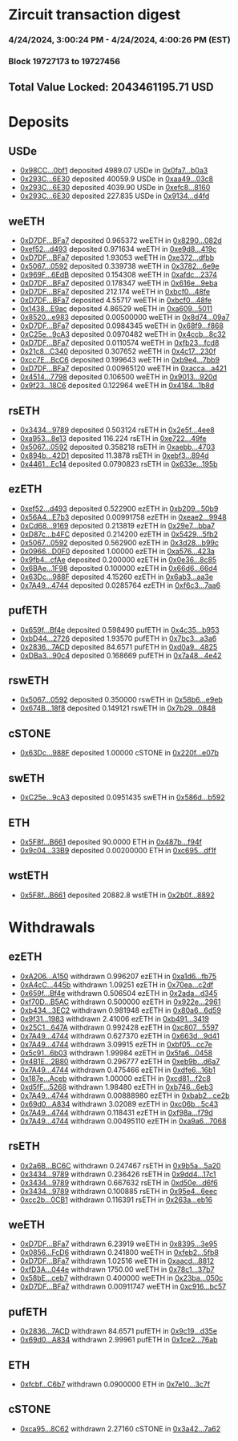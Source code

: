 # Zircuit transaction digest
### 4/24/2024, 3:00:24 PM - 4/24/2024, 4:00:26 PM (EST)
### Block 19727173 to 19727456

## Total Value Locked: 2043461195.71 USD

# Deposits
## USDe
- [0x98CC...0bf1](https://etherscan.io/address/0x98CC9fd8B9aF3Ed207d977400626D95E38200bf1) deposited 4989.07 USDe in [0x0fa7...b0a3](https://etherscan.io/tx/0x98CC9fd8B9aF3Ed207d977400626D95E38200bf1)
- [0x293C...6E30](https://etherscan.io/address/0x293C6937D8D82e05B01335F7B33FBA0c8e256E30) deposited 40059.9 USDe in [0xaa49...03c8](https://etherscan.io/tx/0x293C6937D8D82e05B01335F7B33FBA0c8e256E30)
- [0x293C...6E30](https://etherscan.io/address/0x293C6937D8D82e05B01335F7B33FBA0c8e256E30) deposited 4039.90 USDe in [0xefc8...8160](https://etherscan.io/tx/0x293C6937D8D82e05B01335F7B33FBA0c8e256E30)
- [0x293C...6E30](https://etherscan.io/address/0x293C6937D8D82e05B01335F7B33FBA0c8e256E30) deposited 227.835 USDe in [0x9134...d4fd](https://etherscan.io/tx/0x293C6937D8D82e05B01335F7B33FBA0c8e256E30)
## weETH
- [0xD7DF...BFa7](https://etherscan.io/address/0xD7DF7E085214743530afF339aFC420c7c720BFa7) deposited 0.965372 weETH in [0x8290...082d](https://etherscan.io/tx/0xD7DF7E085214743530afF339aFC420c7c720BFa7)
- [0xef52...d493](https://etherscan.io/address/0xef524c3b0E5f04784DD2E2aE03A2Cb73D586d493) deposited 0.971634 weETH in [0xe9d8...419c](https://etherscan.io/tx/0xef524c3b0E5f04784DD2E2aE03A2Cb73D586d493)
- [0xD7DF...BFa7](https://etherscan.io/address/0xD7DF7E085214743530afF339aFC420c7c720BFa7) deposited 1.93053 weETH in [0xe372...dfbb](https://etherscan.io/tx/0xD7DF7E085214743530afF339aFC420c7c720BFa7)
- [0x5067...0592](https://etherscan.io/address/0x50676F294833dc380157eE471A5b755b5D560592) deposited 0.339738 weETH in [0x3782...6e9e](https://etherscan.io/tx/0x50676F294833dc380157eE471A5b755b5D560592)
- [0x969F...6EdB](https://etherscan.io/address/0x969F957B825b689549feB3517A8cB67e9cD86EdB) deposited 0.154308 weETH in [0xafdc...2374](https://etherscan.io/tx/0x969F957B825b689549feB3517A8cB67e9cD86EdB)
- [0xD7DF...BFa7](https://etherscan.io/address/0xD7DF7E085214743530afF339aFC420c7c720BFa7) deposited 0.178347 weETH in [0x616e...9eba](https://etherscan.io/tx/0xD7DF7E085214743530afF339aFC420c7c720BFa7)
- [0xD7DF...BFa7](https://etherscan.io/address/0xD7DF7E085214743530afF339aFC420c7c720BFa7) deposited 212.174 weETH in [0xbcf0...48fe](https://etherscan.io/tx/0xD7DF7E085214743530afF339aFC420c7c720BFa7)
- [0xD7DF...BFa7](https://etherscan.io/address/0xD7DF7E085214743530afF339aFC420c7c720BFa7) deposited 4.55717 weETH in [0xbcf0...48fe](https://etherscan.io/tx/0xD7DF7E085214743530afF339aFC420c7c720BFa7)
- [0x1438...E9ac](https://etherscan.io/address/0x143869B4F47E67e4Cc87cC4574f19E3087d3E9ac) deposited 4.86529 weETH in [0xa609...5011](https://etherscan.io/tx/0x143869B4F47E67e4Cc87cC4574f19E3087d3E9ac)
- [0x8520...e983](https://etherscan.io/address/0x8520Feed7CdC4905b7B5C3986b19642A456ce983) deposited 0.00500000 weETH in [0x8d74...09a7](https://etherscan.io/tx/0x8520Feed7CdC4905b7B5C3986b19642A456ce983)
- [0xD7DF...BFa7](https://etherscan.io/address/0xD7DF7E085214743530afF339aFC420c7c720BFa7) deposited 0.0984345 weETH in [0x68f9...f868](https://etherscan.io/tx/0xD7DF7E085214743530afF339aFC420c7c720BFa7)
- [0xC25e...9cA3](https://etherscan.io/address/0xC25e3406458D6bA380311520122430B9C4919cA3) deposited 0.0970482 weETH in [0x4ccb...8c32](https://etherscan.io/tx/0xC25e3406458D6bA380311520122430B9C4919cA3)
- [0xD7DF...BFa7](https://etherscan.io/address/0xD7DF7E085214743530afF339aFC420c7c720BFa7) deposited 0.0110574 weETH in [0xfb23...fcd8](https://etherscan.io/tx/0xD7DF7E085214743530afF339aFC420c7c720BFa7)
- [0x21c8...C340](https://etherscan.io/address/0x21c8AE591e5d50659939967B7340178E2d81C340) deposited 0.307652 weETH in [0x4c17...230f](https://etherscan.io/tx/0x21c8AE591e5d50659939967B7340178E2d81C340)
- [0xcc7E...BcC6](https://etherscan.io/address/0xcc7E0eBeC35C695C6B8ef8b7337745CC9b43BcC6) deposited 0.199643 weETH in [0xb9e4...7bb9](https://etherscan.io/tx/0xcc7E0eBeC35C695C6B8ef8b7337745CC9b43BcC6)
- [0xD7DF...BFa7](https://etherscan.io/address/0xD7DF7E085214743530afF339aFC420c7c720BFa7) deposited 0.00965120 weETH in [0xacca...a421](https://etherscan.io/tx/0xD7DF7E085214743530afF339aFC420c7c720BFa7)
- [0x4514...7798](https://etherscan.io/address/0x451401613E6D48Ec1DA2f2aeF7E6B21248d27798) deposited 0.106500 weETH in [0x9013...920d](https://etherscan.io/tx/0x451401613E6D48Ec1DA2f2aeF7E6B21248d27798)
- [0x9f23...18C6](https://etherscan.io/address/0x9f23f4087817e80755EE4dCf0De3a01b322018C6) deposited 0.122964 weETH in [0x4184...1b8d](https://etherscan.io/tx/0x9f23f4087817e80755EE4dCf0De3a01b322018C6)
## rsETH
- [0x3434...9789](https://etherscan.io/address/0x34349c5569e7B846c3558961552D2202760A9789) deposited 0.503124 rsETH in [0x2e5f...4ee8](https://etherscan.io/tx/0x34349c5569e7B846c3558961552D2202760A9789)
- [0xa953...8e13](https://etherscan.io/address/0xa953199f569B65977b649c428dF7883CB2378e13) deposited 116.224 rsETH in [0xe722...49fe](https://etherscan.io/tx/0xa953199f569B65977b649c428dF7883CB2378e13)
- [0x5067...0592](https://etherscan.io/address/0x50676F294833dc380157eE471A5b755b5D560592) deposited 0.358218 rsETH in [0xaebb...4703](https://etherscan.io/tx/0x50676F294833dc380157eE471A5b755b5D560592)
- [0x894b...42D1](https://etherscan.io/address/0x894b87dfB9e79082d2D0Ac7c16cE40658afd42D1) deposited 11.3878 rsETH in [0xebf3...894d](https://etherscan.io/tx/0x894b87dfB9e79082d2D0Ac7c16cE40658afd42D1)
- [0x4461...Ec14](https://etherscan.io/address/0x4461e1d308e3b820C7E1F1D9e3a2cdA791B7Ec14) deposited 0.0790823 rsETH in [0x633e...195b](https://etherscan.io/tx/0x4461e1d308e3b820C7E1F1D9e3a2cdA791B7Ec14)
## ezETH
- [0xef52...d493](https://etherscan.io/address/0xef524c3b0E5f04784DD2E2aE03A2Cb73D586d493) deposited 0.522900 ezETH in [0xb209...50b9](https://etherscan.io/tx/0xef524c3b0E5f04784DD2E2aE03A2Cb73D586d493)
- [0x56A4...E7b3](https://etherscan.io/address/0x56A4F837374D890F630B6748CB275aA309e5E7b3) deposited 0.00991758 ezETH in [0xeae2...9948](https://etherscan.io/tx/0x56A4F837374D890F630B6748CB275aA309e5E7b3)
- [0xCd68...9169](https://etherscan.io/address/0xCd682A3d41E9C874DC202a38C2A558225C469169) deposited 0.213819 ezETH in [0x29e7...bba7](https://etherscan.io/tx/0xCd682A3d41E9C874DC202a38C2A558225C469169)
- [0xD87c...b4FC](https://etherscan.io/address/0xD87cdfc2095DdEd894eDbFfD6d76D5066e6bb4FC) deposited 0.214200 ezETH in [0x5429...5fb2](https://etherscan.io/tx/0xD87cdfc2095DdEd894eDbFfD6d76D5066e6bb4FC)
- [0x5067...0592](https://etherscan.io/address/0x50676F294833dc380157eE471A5b755b5D560592) deposited 0.562900 ezETH in [0x3d28...b99c](https://etherscan.io/tx/0x50676F294833dc380157eE471A5b755b5D560592)
- [0x0966...D0F0](https://etherscan.io/address/0x096641DDf9878857F215bDe2Ba1B92FFA4d7D0F0) deposited 1.00000 ezETH in [0xa576...423a](https://etherscan.io/tx/0x096641DDf9878857F215bDe2Ba1B92FFA4d7D0F0)
- [0x9fb4...cfAe](https://etherscan.io/address/0x9fb40D5b8b046104fF23ae13532f49B5d49DcfAe) deposited 0.200000 ezETH in [0x0e36...8c85](https://etherscan.io/tx/0x9fb40D5b8b046104fF23ae13532f49B5d49DcfAe)
- [0x6BAe...1F98](https://etherscan.io/address/0x6BAec7103959D1E91D22EE61C6aEA1Df4D4c1F98) deposited 0.100000 ezETH in [0x66d6...66d4](https://etherscan.io/tx/0x6BAec7103959D1E91D22EE61C6aEA1Df4D4c1F98)
- [0x63Dc...988F](https://etherscan.io/address/0x63Dc61753EB34457FBC60006dFD0F449Ce20988F) deposited 4.15260 ezETH in [0x6ab3...aa3e](https://etherscan.io/tx/0x63Dc61753EB34457FBC60006dFD0F449Ce20988F)
- [0x7A49...4744](https://etherscan.io/address/0x7A493Be5c2ce014cD049Bf178a1ac0Db1B434744) deposited 0.0285764 ezETH in [0xf6c3...7aa6](https://etherscan.io/tx/0x7A493Be5c2ce014cD049Bf178a1ac0Db1B434744)
## pufETH
- [0x659f...Bf4e](https://etherscan.io/address/0x659fBc0Fc53EA0368793585d1e2C76d6eF48Bf4e) deposited 0.598490 pufETH in [0x4c35...b953](https://etherscan.io/tx/0x659fBc0Fc53EA0368793585d1e2C76d6eF48Bf4e)
- [0xbD44...2726](https://etherscan.io/address/0xbD44923F0BaE4c06A4170A294C66f0aFdB232726) deposited 1.93570 pufETH in [0x7bc3...a3a6](https://etherscan.io/tx/0xbD44923F0BaE4c06A4170A294C66f0aFdB232726)
- [0x2836...7ACD](https://etherscan.io/address/0x28363bBCAcE22b1aaF0150cf4ee804450d3e7ACD) deposited 84.6571 pufETH in [0xd0a9...4825](https://etherscan.io/tx/0x28363bBCAcE22b1aaF0150cf4ee804450d3e7ACD)
- [0xDBa3...90c4](https://etherscan.io/address/0xDBa38112fc205B384Ab063E4eDCC73Eff03a90c4) deposited 0.168669 pufETH in [0x7a48...4e42](https://etherscan.io/tx/0xDBa38112fc205B384Ab063E4eDCC73Eff03a90c4)
## rswETH
- [0x5067...0592](https://etherscan.io/address/0x50676F294833dc380157eE471A5b755b5D560592) deposited 0.350000 rswETH in [0x58b6...e9eb](https://etherscan.io/tx/0x50676F294833dc380157eE471A5b755b5D560592)
- [0x674B...18f8](https://etherscan.io/address/0x674BB66844E69E165BF31AE5d8dA61dCF4f418f8) deposited 0.149121 rswETH in [0x7b29...0848](https://etherscan.io/tx/0x674BB66844E69E165BF31AE5d8dA61dCF4f418f8)
## cSTONE
- [0x63Dc...988F](https://etherscan.io/address/0x63Dc61753EB34457FBC60006dFD0F449Ce20988F) deposited 1.00000 cSTONE in [0x220f...e07b](https://etherscan.io/tx/0x63Dc61753EB34457FBC60006dFD0F449Ce20988F)
## swETH
- [0xC25e...9cA3](https://etherscan.io/address/0xC25e3406458D6bA380311520122430B9C4919cA3) deposited 0.0951435 swETH in [0x586d...b592](https://etherscan.io/tx/0xC25e3406458D6bA380311520122430B9C4919cA3)
## ETH
- [0x5F8f...B661](https://etherscan.io/address/0x5F8f52DDc15990a45ba5AaB85dFd9fdfae11B661) deposited 90.0000 ETH in [0x487b...f94f](https://etherscan.io/tx/0x5F8f52DDc15990a45ba5AaB85dFd9fdfae11B661)
- [0x9c04...33B9](https://etherscan.io/address/0x9c048cfd94e09CBBC4E7060C3Ce3d6Acff0933B9) deposited 0.00200000 ETH in [0xc695...df1f](https://etherscan.io/tx/0x9c048cfd94e09CBBC4E7060C3Ce3d6Acff0933B9)
## wstETH
- [0x5F8f...B661](https://etherscan.io/address/0x5F8f52DDc15990a45ba5AaB85dFd9fdfae11B661) deposited 20882.8 wstETH in [0x2b0f...8892](https://etherscan.io/tx/0x5F8f52DDc15990a45ba5AaB85dFd9fdfae11B661)
# Withdrawals
## ezETH
- [0xA206...A150](https://etherscan.io/address/0xA206D3731A2291bD1ef26CA037CC8110E0FdA150) withdrawn 0.996207 ezETH in [0xa1d6...fb75](https://etherscan.io/tx/0xA206D3731A2291bD1ef26CA037CC8110E0FdA150)
- [0xA4cC...445b](https://etherscan.io/address/0xA4cC4932722AFE738abf7Afd840537D75523445b) withdrawn 1.09251 ezETH in [0x70ea...c2df](https://etherscan.io/tx/0xA4cC4932722AFE738abf7Afd840537D75523445b)
- [0x659f...Bf4e](https://etherscan.io/address/0x659fBc0Fc53EA0368793585d1e2C76d6eF48Bf4e) withdrawn 0.506504 ezETH in [0x2ada...d345](https://etherscan.io/tx/0x659fBc0Fc53EA0368793585d1e2C76d6eF48Bf4e)
- [0xf70D...B5AC](https://etherscan.io/address/0xf70D10624d08C53D7E7F5Dc8Ea6D57E521e4B5AC) withdrawn 0.500000 ezETH in [0x922e...2961](https://etherscan.io/tx/0xf70D10624d08C53D7E7F5Dc8Ea6D57E521e4B5AC)
- [0xb434...3EC2](https://etherscan.io/address/0xb434baFc4c6eCb2Be6EFbdAdaF511Bc5AF023EC2) withdrawn 0.981948 ezETH in [0x80a6...6d59](https://etherscan.io/tx/0xb434baFc4c6eCb2Be6EFbdAdaF511Bc5AF023EC2)
- [0x9f31...1983](https://etherscan.io/address/0x9f314bFa7Bf3943516713523C2D13eC519891983) withdrawn 2.41006 ezETH in [0xb491...3419](https://etherscan.io/tx/0x9f314bFa7Bf3943516713523C2D13eC519891983)
- [0x25C1...647A](https://etherscan.io/address/0x25C1513af1dE07B63f59b2f11BD0123D0f23647A) withdrawn 0.992428 ezETH in [0xc807...5597](https://etherscan.io/tx/0x25C1513af1dE07B63f59b2f11BD0123D0f23647A)
- [0x7A49...4744](https://etherscan.io/address/0x7A493Be5c2ce014cD049Bf178a1ac0Db1B434744) withdrawn 0.627370 ezETH in [0x663d...9d41](https://etherscan.io/tx/0x7A493Be5c2ce014cD049Bf178a1ac0Db1B434744)
- [0x7A49...4744](https://etherscan.io/address/0x7A493Be5c2ce014cD049Bf178a1ac0Db1B434744) withdrawn 3.09915 ezETH in [0xbf05...cc7e](https://etherscan.io/tx/0x7A493Be5c2ce014cD049Bf178a1ac0Db1B434744)
- [0x5c91...6b03](https://etherscan.io/address/0x5c91CAfd115Cb7657bAdd654821a750866896b03) withdrawn 1.99984 ezETH in [0x5fa6...0458](https://etherscan.io/tx/0x5c91CAfd115Cb7657bAdd654821a750866896b03)
- [0x4B1E...2B80](https://etherscan.io/address/0x4B1E4bf0C8AbDD9D139CeE4676196432fBaA2B80) withdrawn 0.296777 ezETH in [0xeb9b...d6a7](https://etherscan.io/tx/0x4B1E4bf0C8AbDD9D139CeE4676196432fBaA2B80)
- [0x7A49...4744](https://etherscan.io/address/0x7A493Be5c2ce014cD049Bf178a1ac0Db1B434744) withdrawn 0.475466 ezETH in [0xdfe6...16b1](https://etherscan.io/tx/0x7A493Be5c2ce014cD049Bf178a1ac0Db1B434744)
- [0x187e...Aceb](https://etherscan.io/address/0x187eA3c7402E274a96cf946682d88044A7C2Aceb) withdrawn 1.00000 ezETH in [0xcd81...f2c8](https://etherscan.io/tx/0x187eA3c7402E274a96cf946682d88044A7C2Aceb)
- [0xd5fF...5268](https://etherscan.io/address/0xd5fF0D4e3B810Fb4E1E903471Ab3D11E084a5268) withdrawn 1.98480 ezETH in [0xb746...6eb3](https://etherscan.io/tx/0xd5fF0D4e3B810Fb4E1E903471Ab3D11E084a5268)
- [0x7A49...4744](https://etherscan.io/address/0x7A493Be5c2ce014cD049Bf178a1ac0Db1B434744) withdrawn 0.00888980 ezETH in [0xbab2...ce2b](https://etherscan.io/tx/0x7A493Be5c2ce014cD049Bf178a1ac0Db1B434744)
- [0x69d0...A834](https://etherscan.io/address/0x69d089132184F5e8C4B1aF4382F6d19f8261A834) withdrawn 3.02089 ezETH in [0xc06b...5c43](https://etherscan.io/tx/0x69d089132184F5e8C4B1aF4382F6d19f8261A834)
- [0x7A49...4744](https://etherscan.io/address/0x7A493Be5c2ce014cD049Bf178a1ac0Db1B434744) withdrawn 0.118431 ezETH in [0xf98a...f79d](https://etherscan.io/tx/0x7A493Be5c2ce014cD049Bf178a1ac0Db1B434744)
- [0x7A49...4744](https://etherscan.io/address/0x7A493Be5c2ce014cD049Bf178a1ac0Db1B434744) withdrawn 0.00495110 ezETH in [0xa9a6...7068](https://etherscan.io/tx/0x7A493Be5c2ce014cD049Bf178a1ac0Db1B434744)
## rsETH
- [0x2a6B...BC6C](https://etherscan.io/address/0x2a6B5408Ac4685341Dd896F3ae2B122619AbBC6C) withdrawn 0.247467 rsETH in [0x9b5a...5a20](https://etherscan.io/tx/0x2a6B5408Ac4685341Dd896F3ae2B122619AbBC6C)
- [0x3434...9789](https://etherscan.io/address/0x34349c5569e7B846c3558961552D2202760A9789) withdrawn 0.236426 rsETH in [0x9dd4...17c1](https://etherscan.io/tx/0x34349c5569e7B846c3558961552D2202760A9789)
- [0x3434...9789](https://etherscan.io/address/0x34349c5569e7B846c3558961552D2202760A9789) withdrawn 0.667632 rsETH in [0xd50e...d6f6](https://etherscan.io/tx/0x34349c5569e7B846c3558961552D2202760A9789)
- [0x3434...9789](https://etherscan.io/address/0x34349c5569e7B846c3558961552D2202760A9789) withdrawn 0.100885 rsETH in [0x95e4...6eec](https://etherscan.io/tx/0x34349c5569e7B846c3558961552D2202760A9789)
- [0xcc2b...0CB1](https://etherscan.io/address/0xcc2bfF5719c477D8144Fe34D3B70D71d6cDE0CB1) withdrawn 0.116391 rsETH in [0x263a...eb16](https://etherscan.io/tx/0xcc2bfF5719c477D8144Fe34D3B70D71d6cDE0CB1)
## weETH
- [0xD7DF...BFa7](https://etherscan.io/address/0xD7DF7E085214743530afF339aFC420c7c720BFa7) withdrawn 6.23919 weETH in [0x8395...3e95](https://etherscan.io/tx/0xD7DF7E085214743530afF339aFC420c7c720BFa7)
- [0x0856...FcD6](https://etherscan.io/address/0x08565428A92449DFe1F374a66F53A5f4C380FcD6) withdrawn 0.241800 weETH in [0xfeb2...5fb8](https://etherscan.io/tx/0x08565428A92449DFe1F374a66F53A5f4C380FcD6)
- [0xD7DF...BFa7](https://etherscan.io/address/0xD7DF7E085214743530afF339aFC420c7c720BFa7) withdrawn 1.02516 weETH in [0xaacd...8812](https://etherscan.io/tx/0xD7DF7E085214743530afF339aFC420c7c720BFa7)
- [0xfD3A...044e](https://etherscan.io/address/0xfD3A14471C6BC9244Dc7d0b55706F64922B3044e) withdrawn 1750.00 weETH in [0x78c1...37b7](https://etherscan.io/tx/0xfD3A14471C6BC9244Dc7d0b55706F64922B3044e)
- [0x58bE...ceb7](https://etherscan.io/address/0x58bE3A0c18Ee33E89e7e131776477BA5e353ceb7) withdrawn 0.400000 weETH in [0x23ba...050c](https://etherscan.io/tx/0x58bE3A0c18Ee33E89e7e131776477BA5e353ceb7)
- [0xD7DF...BFa7](https://etherscan.io/address/0xD7DF7E085214743530afF339aFC420c7c720BFa7) withdrawn 0.00911747 weETH in [0xc916...bc57](https://etherscan.io/tx/0xD7DF7E085214743530afF339aFC420c7c720BFa7)
## pufETH
- [0x2836...7ACD](https://etherscan.io/address/0x28363bBCAcE22b1aaF0150cf4ee804450d3e7ACD) withdrawn 84.6571 pufETH in [0x9c19...d35e](https://etherscan.io/tx/0x28363bBCAcE22b1aaF0150cf4ee804450d3e7ACD)
- [0x69d0...A834](https://etherscan.io/address/0x69d089132184F5e8C4B1aF4382F6d19f8261A834) withdrawn 2.99961 pufETH in [0x1ce2...76ab](https://etherscan.io/tx/0x69d089132184F5e8C4B1aF4382F6d19f8261A834)
## ETH
- [0xfcbf...C6b7](https://etherscan.io/address/0xfcbfaC3B3a7041bc934E0C86bB60aEAe6119C6b7) withdrawn 0.0900000 ETH in [0x7e10...3c7f](https://etherscan.io/tx/0xfcbfaC3B3a7041bc934E0C86bB60aEAe6119C6b7)
## cSTONE
- [0xca95...8C62](https://etherscan.io/address/0xca95959efdceF831307dc09b1F5CA0dC5C148C62) withdrawn 2.27160 cSTONE in [0x3a42...7a62](https://etherscan.io/tx/0xca95959efdceF831307dc09b1F5CA0dC5C148C62)
